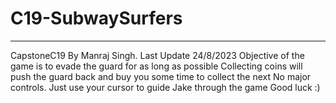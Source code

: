 # C19-SubwaySurfers
---------------------------------------------------------------------------------
CapstoneC19
By Manraj Singh. Last Update 24/8/2023
Objective of the game is to evade the guard for as long as possible
Collecting coins will push the guard back and buy you some time to collect the next
No major controls. Just use your cursor to guide Jake through the game
Good luck
:) 
